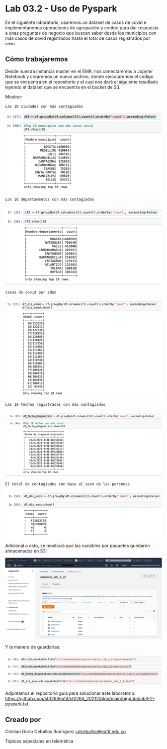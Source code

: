 # Lab 03.2 - Uso de Pyspark

En el siguiente laboratorio, usaremos un dataset de casos de covid e implementaremos operaciones de agrupación y conteo para dar respuesta a unas preguntas de negocio que buscan saber desde los municipios con más casos de covid registrados hasta el total de casos registrados por sexo.

## Cómo trabajaremos
Desde nuestra instancia master en el EMR, nos conectaremos a Jupyter Notebook y crearemos un nuevo archivo, donde ejecutaremos el código que se encuentra en el repositorio y el cual nos dará el siguiente resultado leyendo el dataset que se encuentra en el bucket de S3.

Mostrar:

```
Las 10 ciudades con más contagiados
```
![arquitect](https://github.com/cdceballor/ST0246-TopicosTelematica-CristianCeballos/blob/main/labBigData/lab0032-covid/cities.jpg)

```
Los 10 departamentos con más contagiados
```
![arquitect](https://github.com/cdceballor/ST0246-TopicosTelematica-CristianCeballos/blob/main/labBigData/lab0032-covid/dep2.jpg)

```
casos de covid por edad
```
![arquitect](https://github.com/cdceballor/ST0246-TopicosTelematica-CristianCeballos/blob/main/labBigData/lab0032-covid/edad.jpg)

```
Las 10 fechas registradas con más contagiados
```
![arquitect](https://github.com/cdceballor/ST0246-TopicosTelematica-CristianCeballos/blob/main/labBigData/lab0032-covid/fecha.jpg)

```
El total de contagiados con base al sexo de las personas
```
![arquitect](https://github.com/cdceballor/ST0246-TopicosTelematica-CristianCeballos/blob/main/labBigData/lab0032-covid/sexo.jpg)

Adicional a esto, se mostrará que las variables por paquetes quedaron almacenados en S3:

![arquitect](https://github.com/cdceballor/ST0246-TopicosTelematica-CristianCeballos/blob/main/labBigData/lab0032-covid/variables.jpg)

Y la manera de guardarlas:

![arquitect](https://github.com/cdceballor/ST0246-TopicosTelematica-CristianCeballos/blob/main/labBigData/lab0032-covid/variableJupyter.jpg)

Adjuntamos el repositorio guía para solucionar este laboratorio: https://github.com/st0263eafit/st0263_20212/blob/main/bigdata/lab3-2-pyspark.txt

## Creado por
Cristian Darío Ceballos Rodríguez
cdceballor@eafit.edu.co

Tópicos especiales en telemática
